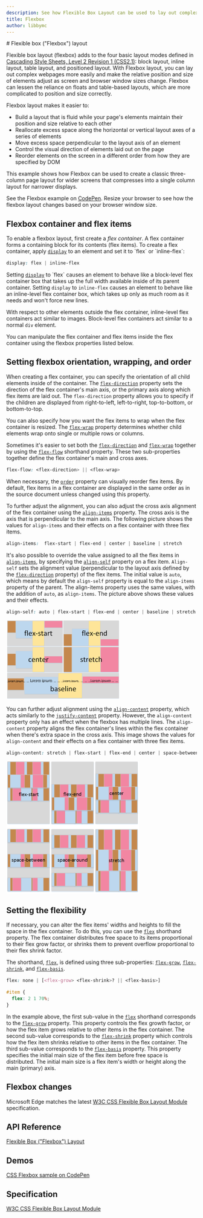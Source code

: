 ```yaml
---
description: See how Flexible Box Layout can be used to lay out complex webpages more easily and make the relative position and size of elements adjust as screen and browser window sizes change.
title: Flexbox
author: libbymc
---
```


﻿# Flexible box ("Flexbox") layout

Flexible box layout (flexbox) adds to the four basic layout modes defined in [Cascading Style Sheets, Level 2 Revision 1 (CSS2.1)](http://go.microsoft.com/fwlink/p/?LinkId=142049): block layout, inline layout, table layout, and positioned layout. With Flexbox layout, you can lay out complex webpages more easily and make the relative position and size of elements adjust as screen and browser window sizes change. Flexbox can lessen the reliance on floats and table-based layouts, which are more complicated to position and size correctly.

Flexbox layout makes it easier to:

* Build a layout that is fluid while your page's elements maintain their position and size relative to each other
* Reallocate excess space along the horizontal or vertical layout axes of a series of elements
* Move excess space perpendicular to the layout axis of an element
* Control the visual direction of elements laid out on the page
* Reorder elements on the screen in a different order from how they are specified by DOM

This example shows how Flexbox can be used to create a classic three-column page layout for wider screens that compresses into a single column layout for narrower displays.

See the Flexbox example on [CodePen](https://codepen.io/MicrosoftEdgeDocumentation/pen/BKKKxd). Resize your browser to see how the flexbox layout changes based on your browser window size. 

## Flexbox container and flex items


To enable a flexbox layout, first create a *flex container*. A flex container forms a containing block for its contents (flex items). To create a flex container, apply [`display`](https://msdn.microsoft.com/library/ms530751(v=vs.85).aspx) to an element and set it to `flex` or `inline-flex`:

``` css
display: flex | inline-flex
```

Setting [`display`](https://msdn.microsoft.com/library/ms530751(v=vs.85).aspx) to `flex` causes an element to behave like a block-level flex container box that takes up the full width available inside of its parent container. Setting `display` to `inline-flex` causes an element to behave like an inline-level flex container box, which takes up only as much room as it needs and won't force new lines.

With respect to other elements outside the flex container, inline-level flex containers act similar to images. Block-level flex containers act similar to a normal `div` element.

You can manipulate the flex container and flex items inside the flex container using the flexbox properties listed below.

## Setting flexbox orientation, wrapping, and order

When creating a flex container, you can specify the orientation of all child elements inside of the container. The [`flex-direction`](https://msdn.microsoft.com/library/jj127299(v=vs.85).aspx) property sets the direction of the flex container's main axis, or the primary axis along which flex items are laid out. The `flex-direction` property allows you to specify if the children are displayed from right-to-left, left-to-right, top-to-bottom, or bottom-to-top.

You can also specify how you want the flex items to wrap when the flex container is resized. The [`flex-wrap`](https://msdn.microsoft.com/library/jj127305(v=vs.85).aspx) property determines whether child elements wrap onto single or multiple rows or columns.

Sometimes it's easier to set both the [`flex-direction`](https://msdn.microsoft.com/library/jj127299(v=vs.85).aspx) and [`flex-wrap`](https://msdn.microsoft.com/library/jj127305(v=vs.85).aspx) together by using the [`flex-flow`](https://msdn.microsoft.com/library/jj127300(v=vs.85).aspx) shorthand property. These two sub-properties together define the flex container's main and cross axes.

``` css
flex-flow: <flex-direction> || <flex-wrap>
```

When necessary, the [`order`](https://msdn.microsoft.com/library/jj127303(v=vs.85).aspx) property can visually reorder flex items. By default, flex items in a flex container are displayed in the same order as in the source document unless changed using this property.


To further adjust the alignment, you can also adjust the cross axis alignment of the flex container using the [`align-items`](https://msdn.microsoft.com/library/jj127298(v=vs.85).aspx) property. The cross axis is the axis that is perpendicular to the main axis. The following picture shows the values for `align-items` and their effects on a flex container with three flex items.

``` css
align-items:  flex-start | flex-end | center | baseline | stretch
```

It's also possible to override the value assigned to all the flex items in [`align-items`](https://msdn.microsoft.com/library/jj127298(v=vs.85).aspx), by specifying the [`align-self`](https://msdn.microsoft.com/library/jj127301(v=vs.85).aspx) property on a flex item. `Align-self` sets the alignment value (perpendicular to the layout axis defined by the [`flex-direction`](https://msdn.microsoft.com/library/jj127299(v=vs.85).aspx) property) of the flex items. The initial value is `auto`, which means by default the `align-self` property is equal to the `align-items` property of the parent. The align-items property uses the same values, with the addition of `auto`, as `align-items`. The picture above shows these values and their effects.

``` css
align-self: auto | flex-start | flex-end | center | baseline | stretch
```

![An illustration showing values for align-properties](../../media/flexbox_align-items.png)

You can further adjust alignment using the [`align-content`](https://msdn.microsoft.com/library/jj127304(v=vs.85).aspx) property, which acts similarly to the [`justify-content`](https://msdn.microsoft.com/library/jj127304(v=vs.85).aspx) property. However, the `align-content` property only has an effect when the flexbox has multiple lines. The `align-content` property aligns the flex container's lines within the flex container when there's extra space in the cross axis. This image shows the values for `align-content` and their effects on a flex container with three flex items.

``` css
align-content: stretch | flex-start | flex-end | center | space-between | space-around
```

![An illustration showing values for align-items and align-content](../../media/flexbox_align-content.png)

## Setting the flexibility

If necessary, you can alter the flex items' widths and heights to fill the space in the flex container. To do this, you can use the [`flex`](https://msdn.microsoft.com/library/jj127297(v=vs.85).aspx) shorthand property. The flex container distributes free space to its items proportional to their flex grow factor, or shrinks them to prevent overflow proportional to their flex shrink factor.

The shorthand, [`flex`](https://msdn.microsoft.com/library/jj127297(v=vs.85).aspx), is defined using three sub-properties: [`flex-grow`](https://msdn.microsoft.com/library/dn254947(v=vs.85).aspx), [`flex-shrink`](https://msdn.microsoft.com/library/dn254948(v=vs.85).aspx), and [`flex-basis`](https://msdn.microsoft.com/library/dn254946(v=vs.85).aspx).

``` css
flex: none | [<flex-grow> <flex-shrink>? || <flex-basis>]
```

``` css
#item {
  flex: 2 1 70%;
}
``` 

In the example above, the first sub-value in the [`flex`](https://msdn.microsoft.com/library/jj127297(v=vs.85).aspx) shorthand corresponds to the [`flex-grow`](https://msdn.microsoft.com/library/dn254947(v=vs.85).aspx) property. This property controls the flex growth factor, or how the flex item grows relative to other items in the flex container. The second sub-value corresponds to the [`flex-shrink`](https://msdn.microsoft.com/library/dn254948(v=vs.85).aspx) property which controls how the flex item shrinks relative to other items in the flex container. The third sub-value corresponds to the [`flex-basis`](https://msdn.microsoft.com/library/dn254946(v=vs.85).aspx) property. This property specifies the initial main size of the flex item before free space is distributed. The initial main size is a flex item's width or height along the main (primary) axis. 


## Flexbox changes 
Microsoft Edge matches the latest [W3C CSS Flexible Box Layout Module](http://go.microsoft.com/fwlink/p/?LinkID=259144) specification.

## API Reference
[Flexible Box ("Flexbox") Layout](https://msdn.microsoft.com/library/hh772069(v=vs.85).aspx)

## Demos
[CSS Flexbox sample on CodePen](https://codepen.io/MicrosoftEdgeDocumentation/pen/BKKKxd)


## Specification
[W3C CSS Flexible Box Layout Module](http://go.microsoft.com/fwlink/p/?LinkID=259144)
